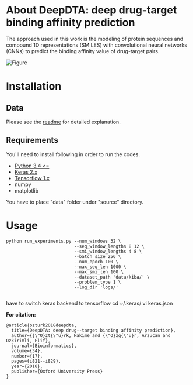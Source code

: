 # About DeepDTA: deep drug-target binding affinity prediction

The approach used in this work is the modeling of protein sequences and compound 1D representations (SMILES) with convolutional neural networks (CNNs) to predict the binding affinity value of drug-target pairs.

![Figure](https://github.com/hkmztrk/DeepDTA/blob/master/docs/figures/deepdta.PNG)
# Installation

## Data

Please see the [readme](https://github.com/hkmztrk/DeepDTA/blob/master/data/README.md) for detailed explanation.

## Requirements

You'll need to install following in order to run the codes.

*  [Python 3.4 <=](https://www.python.org/downloads/)
*  [Keras 2.x](https://pypi.org/project/Keras/)
*  [Tensorflow 1.x](https://www.tensorflow.org/install/)
*  numpy
*  matplotlib

You have to place "data" folder under "source" directory. 

# Usage
```
python run_experiments.py --num_windows 32 \
                          --seq_window_lengths 8 12 \
                          --smi_window_lengths 4 8 \
                          --batch_size 256 \
                          --num_epoch 100 \
                          --max_seq_len 1000 \
                          --max_smi_len 100 \
                          --dataset_path 'data/kiba/' \
                          --problem_type 1 \
                          --log_dir 'logs/'


```

have to switch keras backend to tensorflow
cd ~/.keras/
vi keras.json



**For citation:**

```
@article{ozturk2018deepdta,
  title={DeepDTA: deep drug--target binding affinity prediction},
  author={{\"O}zt{\"u}rk, Hakime and {\"O}zg{\"u}r, Arzucan and Ozkirimli, Elif},
  journal={Bioinformatics},
  volume={34},
  number={17},
  pages={i821--i829},
  year={2018},
  publisher={Oxford University Press}
}
```
